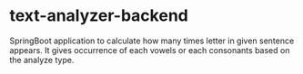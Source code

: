 # text-analyzer-backend
   
SpringBoot application to calculate how many times letter in given sentence appears.
It gives occurrence of each vowels or each consonants based on the analyze type. 
